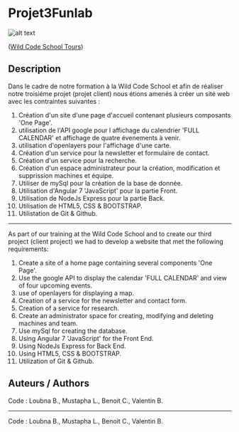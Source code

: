 # Projet3Funlab

![alt text](https://pbs.twimg.com/profile_images/1022764568051892224/Q0OVn5in_400x400.jpg "Wild Code School Tours")

([Wild Code School Tours](https://wildcodeschool.fr/tours/))

## Description 

Dans le cadre de notre formation à la Wild Code School et afin de réaliser notre troisiéme projet (projet client)
nous étions amenés à créer un sité web avec les contraintes suivantes :

1. Création d'un site d'une page d'accueil contenant plusieurs composants 'One Page'.
2. utilisation de l'API google pour l affichage du calendrier 'FULL CALENDAR' et affichage de quatre évenements à venir.
3. utilisation d'openlayers pour l'affichage d'une carte.
4. Création d'un service pour la newsletter et formulaire de contact.
5. Création d'un service pour la recherche.
6. Création d'un espace administrateur pour la création, modification et supprission machines et équipe.
7. Utiliser de mySql pour la création de la base de donnée.
8. Utilisation d'Angular 7 'JavaScript' pour la partie Front.
9. Utilisation de NodeJs Express pour la partie Back.
10. Utilisation de HTML5, CSS & BOOTSTRAP.
11. Utilistation de Git & Github.

_________________________________________________________________________________________________________________________________

As part of our training at the Wild Code School and to create our third project (client project)
we had to develop a website that met the following requirements:

1. Create a site of a home page containing several components 'One Page'.
2. Use the google API to display the calendar 'FULL CALENDAR' and view of four upcoming events.
3. use of openlayers for displaying a map.
4. Creation of a service for the newsletter and contact form.
5. Creation of a service for research.
6. Create an administrator space for creating, modifying and deleting machines and team.
7. Use mySql for creating the database.
8. Using Angular 7 'JavaScript' for the Front End.
9. Using NodeJs Express for Back End.
10. Using HTML5, CSS & BOOTSTRAP.
11. Utilization of Git & Github.

## Auteurs / Authors

Code : Loubna B., Mustapha L., Benoit C., Valentin B.
_________________________________________________________________________________________________________________________________

Code : Loubna B., Mustapha L., Benoit C., Valentin B.
